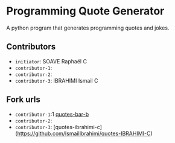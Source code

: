 # Programming Quote Generator

A python program that generates programming quotes and jokes.

## Contributors
- `initiator`: SOAVE Raphaël C
- `contributor-1`: 
- `contributor-2`: 
- `contributor-3`: IBRAHIMI Ismail C

## Fork urls
- `contributor-1`:1 [quotes-bar-b](url-1)
- `contributor-2`:
- `contributor-3`: [quotes-ibrahimi-c] (https://github.com/IsmailIbrahimi/quotes-IBRAHIMI-C)
